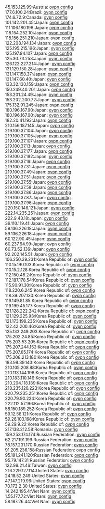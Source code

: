 45.153.125.99:Austria: [ovpn config](vpn/45_153_125_99.ovpn)  
177.6.100.24:Brazil: [ovpn config](vpn/177_6_100_24.ovpn)  
174.6.72.9:Canada: [ovpn config](vpn/174_6_72_9.ovpn)  
101.142.201.45:Japan: [ovpn config](vpn/101_142_201_45.ovpn)  
111.106.180.196:Japan: [ovpn config](vpn/111_106_180_196.ovpn)  
118.154.252.10:Japan: [ovpn config](vpn/118_154_252_10.ovpn)  
118.156.251.210:Japan: [ovpn config](vpn/118_156_251_210.ovpn)  
122.208.194.134:Japan: [ovpn config](vpn/122_208_194_134.ovpn)  
125.195.215.196:Japan: [ovpn config](vpn/125_195_215_196.ovpn)  
125.197.94.107:Japan: [ovpn config](vpn/125_197_94_107.ovpn)  
125.30.73.253:Japan: [ovpn config](vpn/125_30_73_253.ovpn)  
126.122.227.214:Japan: [ovpn config](vpn/126_122_227_214.ovpn)  
131.129.150.28:Japan: [ovpn config](vpn/131_129_150_28.ovpn)  
131.147.158.37:Japan: [ovpn config](vpn/131_147_158_37.ovpn)  
131.147.60.40:Japan: [ovpn config](vpn/131_147_60_40.ovpn)  
133.32.130.159:Japan: [ovpn config](vpn/133_32_130_159.ovpn)  
150.249.40.201:Japan: [ovpn config](vpn/150_249_40_201.ovpn)  
153.201.24.49:Japan: [ovpn config](vpn/153_201_24_49.ovpn)  
153.202.200.72:Japan: [ovpn config](vpn/153_202_200_72.ovpn)  
175.132.91.245:Japan: [ovpn config](vpn/175_132_91_245.ovpn)  
180.196.167.90:Japan: [ovpn config](vpn/180_196_167_90.ovpn)  
180.196.167.90:Japan: [ovpn config](vpn/180_196_167_90.ovpn)  
182.20.41.193:Japan: [ovpn config](vpn/182_20_41_193.ovpn)  
210.156.187.145:Japan: [ovpn config](vpn/210_156_187_145.ovpn)  
219.100.37.104:Japan: [ovpn config](vpn/219_100_37_104.ovpn)  
219.100.37.105:Japan: [ovpn config](vpn/219_100_37_105.ovpn)  
219.100.37.107:Japan: [ovpn config](vpn/219_100_37_107.ovpn)  
219.100.37.13:Japan: [ovpn config](vpn/219_100_37_13.ovpn)  
219.100.37.177:Japan: [ovpn config](vpn/219_100_37_177.ovpn)  
219.100.37.182:Japan: [ovpn config](vpn/219_100_37_182.ovpn)  
219.100.37.19:Japan: [ovpn config](vpn/219_100_37_19.ovpn)  
219.100.37.31:Japan: [ovpn config](vpn/219_100_37_31.ovpn)  
219.100.37.49:Japan: [ovpn config](vpn/219_100_37_49.ovpn)  
219.100.37.51:Japan: [ovpn config](vpn/219_100_37_51.ovpn)  
219.100.37.55:Japan: [ovpn config](vpn/219_100_37_55.ovpn)  
219.100.37.58:Japan: [ovpn config](vpn/219_100_37_58.ovpn)  
219.100.37.86:Japan: [ovpn config](vpn/219_100_37_86.ovpn)  
219.100.37.87:Japan: [ovpn config](vpn/219_100_37_87.ovpn)  
219.100.37.96:Japan: [ovpn config](vpn/219_100_37_96.ovpn)  
220.150.146.121:Japan: [ovpn config](vpn/220_150_146_121.ovpn)  
222.14.235.251:Japan: [ovpn config](vpn/222_14_235_251.ovpn)  
222.9.43.18:Japan: [ovpn config](vpn/222_9_43_18.ovpn)  
39.110.119.41:Japan: [ovpn config](vpn/39_110_119_41.ovpn)  
59.136.226.18:Japan: [ovpn config](vpn/59_136_226_18.ovpn)  
59.136.226.18:Japan: [ovpn config](vpn/59_136_226_18.ovpn)  
60.122.90.45:Japan: [ovpn config](vpn/60_122_90_45.ovpn)  
60.237.64.99:Japan: [ovpn config](vpn/60_237_64_99.ovpn)  
60.73.52.136:Japan: [ovpn config](vpn/60_73_52_136.ovpn)  
92.202.145.51:Japan: [ovpn config](vpn/92_202_145_51.ovpn)  
106.250.39.231:Korea Republic of: [ovpn config](vpn/106_250_39_231.ovpn)  
110.15.190.103:Korea Republic of: [ovpn config](vpn/110_15_190_103.ovpn)  
110.15.2.128:Korea Republic of: [ovpn config](vpn/110_15_2_128.ovpn)  
112.150.48.2:Korea Republic of: [ovpn config](vpn/112_150_48_2.ovpn)  
112.187.178.54:Korea Republic of: [ovpn config](vpn/112_187_178_54.ovpn)  
115.90.91.30:Korea Republic of: [ovpn config](vpn/115_90_91_30.ovpn)  
118.220.6.245:Korea Republic of: [ovpn config](vpn/118_220_6_245.ovpn)  
118.39.207.130:Korea Republic of: [ovpn config](vpn/118_39_207_130.ovpn)  
119.149.81.85:Korea Republic of: [ovpn config](vpn/119_149_81_85.ovpn)  
119.199.45.177:Korea Republic of: [ovpn config](vpn/119_199_45_177.ovpn)  
121.128.222.242:Korea Republic of: [ovpn config](vpn/121_128_222_242.ovpn)  
121.129.225.93:Korea Republic of: [ovpn config](vpn/121_129_225_93.ovpn)  
121.173.199.235:Korea Republic of: [ovpn config](vpn/121_173_199_235.ovpn)  
122.42.200.46:Korea Republic of: [ovpn config](vpn/122_42_200_46.ovpn)  
125.133.249.203:Korea Republic of: [ovpn config](vpn/125_133_249_203.ovpn)  
175.202.24.85:Korea Republic of: [ovpn config](vpn/175_202_24_85.ovpn)  
175.203.53.205:Korea Republic of: [ovpn config](vpn/175_203_53_205.ovpn)  
175.207.244.153:Korea Republic of: [ovpn config](vpn/175_207_244_153.ovpn)  
175.207.85.174:Korea Republic of: [ovpn config](vpn/175_207_85_174.ovpn)  
175.208.213.180:Korea Republic of: [ovpn config](vpn/175_208_213_180.ovpn)  
183.98.39.143:Korea Republic of: [ovpn config](vpn/183_98_39_143.ovpn)  
210.105.208.88:Korea Republic of: [ovpn config](vpn/210_105_208_88.ovpn)  
210.113.144.196:Korea Republic of: [ovpn config](vpn/210_113_144_196.ovpn)  
210.183.110.146:Korea Republic of: [ovpn config](vpn/210_183_110_146.ovpn)  
210.204.118.139:Korea Republic of: [ovpn config](vpn/210_204_118_139.ovpn)  
218.235.126.223:Korea Republic of: [ovpn config](vpn/218_235_126_223.ovpn)  
220.79.235.251:Korea Republic of: [ovpn config](vpn/220_79_235_251.ovpn)  
220.79.90.224:Korea Republic of: [ovpn config](vpn/220_79_90_224.ovpn)  
222.112.57.196:Korea Republic of: [ovpn config](vpn/222_112_57_196.ovpn)  
58.150.189.252:Korea Republic of: [ovpn config](vpn/58_150_189_252.ovpn)  
59.12.58.121:Korea Republic of: [ovpn config](vpn/59_12_58_121.ovpn)  
59.26.103.168:Korea Republic of: [ovpn config](vpn/59_26_103_168.ovpn)  
59.29.9.22:Korea Republic of: [ovpn config](vpn/59_29_9_22.ovpn)  
217.138.212.58:Romania: [ovpn config](vpn/217_138_212_58.ovpn)  
159.253.174.174:Russian Federation: [ovpn config](vpn/159_253_174_174.ovpn)  
62.217.191.199:Russian Federation: [ovpn config](vpn/62_217_191_199.ovpn)  
78.157.231.170:Russian Federation: [ovpn config](vpn/78_157_231_170.ovpn)  
91.205.236.158:Russian Federation: [ovpn config](vpn/91_205_236_158.ovpn)  
95.191.241.120:Russian Federation: [ovpn config](vpn/95_191_241_120.ovpn)  
95.79.147.31:Russian Federation: [ovpn config](vpn/95_79_147_31.ovpn)  
122.99.21.46:Taiwan: [ovpn config](vpn/122_99_21_46.ovpn)  
216.229.127.114:United States: [ovpn config](vpn/216_229_127_114.ovpn)  
24.18.52.249:United States: [ovpn config](vpn/24_18_52_249.ovpn)  
47.147.219.96:United States: [ovpn config](vpn/47_147_219_96.ovpn)  
70.172.2.30:United States: [ovpn config](vpn/70_172_2_30.ovpn)  
14.242.195.4:Viet Nam: [ovpn config](vpn/14_242_195_4.ovpn)  
1.55.177.72:Viet Nam: [ovpn config](vpn/1_55_177_72.ovpn)  
58.187.26.44:Viet Nam: [ovpn config](vpn/58_187_26_44.ovpn)  
